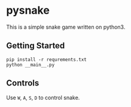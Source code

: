 # pysnake

This is a simple snake game written on python3.

## Getting Started
```
pip install -r requrements.txt
python __main__.py
```

## Controls

Use `W`, `A`, `S`, `D` to control snake.